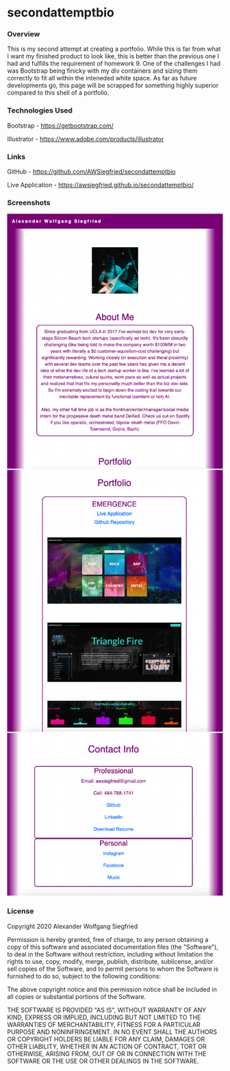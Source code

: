 # secondattemptbio

### Overview
This is my second attempt at creating a portfolio.  While this is far from what I want my finished product to look like, this is better than the previous one I had and fulfills the requirement of homework 9. One of the challenges I had was Bootstrap being finicky with my div containers and sizing them correctly to fit all within the inteneded white space. As far as future developments go, this page will be scrapped for something highly superior compared to this shell of a portfolio. 

### Technologies Used
Bootstrap - https://getbootstrap.com/ 

Illustrator - https://www.adobe.com/products/illustrator

### Links
GitHub - https://github.com/AWSiegfried/secondattemptbio

Live Application - https://awsiegfried.github.io/secondattemptbio/


### Screenshots
![screenshot](Assets/Images/secondattempt1.png?raw=true)
![screenshot](Assets/Images/secondattempt2.png?raw=true)
![screenshot](Assets/Images/secondattempt3.png?raw=true)


### License 
Copyright 2020 Alexander Wolfgang Siegfried

Permission is hereby granted, free of charge, to any person obtaining a copy of this software and associated documentation files (the "Software"), to deal in the Software without restriction, including without limitation the rights to use, copy, modify, merge, publish, distribute, sublicense, and/or sell copies of the Software, and to permit persons to whom the Software is furnished to do so, subject to the following conditions:

The above copyright notice and this permission notice shall be included in all copies or substantial portions of the Software.

THE SOFTWARE IS PROVIDED "AS IS", WITHOUT WARRANTY OF ANY KIND, EXPRESS OR IMPLIED, INCLUDING BUT NOT LIMITED TO THE WARRANTIES OF MERCHANTABILITY, FITNESS FOR A PARTICULAR PURPOSE AND NONINFRINGEMENT. IN NO EVENT SHALL THE AUTHORS OR COPYRIGHT HOLDERS BE LIABLE FOR ANY CLAIM, DAMAGES OR OTHER LIABILITY, WHETHER IN AN ACTION OF CONTRACT, TORT OR OTHERWISE, ARISING FROM, OUT OF OR IN CONNECTION WITH THE SOFTWARE OR THE USE OR OTHER DEALINGS IN THE SOFTWARE.